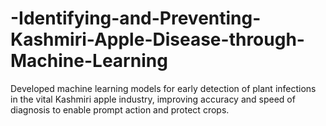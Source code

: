# -Identifying-and-Preventing-Kashmiri-Apple-Disease-through-Machine-Learning
Developed machine learning models for early detection of plant infections in the vital Kashmiri apple industry, improving accuracy and speed of diagnosis to enable prompt action and protect crops.
